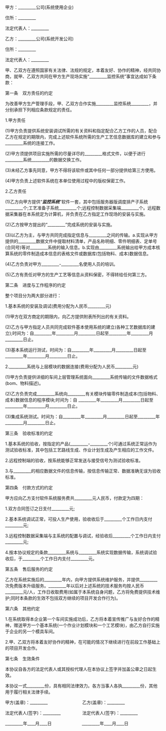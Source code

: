 
 


甲方：_________公司(系统使用企业)


住所：_________


法定代表人：_________


乙方：_________公司(系统开发公司)


住所：_________


法定代表人：_________


甲、乙双方在遵照国家有关法律、法规的规定，本着友好、协作的精神，经共同协商，就甲、乙双方共同在甲方生产现场实施“_________监控系统”事宜达成如下条款：


第一条　双方责任的约定


为改善甲方生产管理手段，甲、乙双方合作实施_________监控系统_________，并分别承担下列相应条款规定的责任。


1.甲方责任


(1)甲方负责提供系统安装调试所需的有关资料和指定配合乙方工作的人员，配合乙方在规定的期限内，完成上述软件系统所需的生产工艺信息数据库的建立和参与_________系统的连接工作。


(2)甲方须提供项目实施所需的尽量详尽的_________格式文件，以便于进行_________系统_________的数据交换工作。


(3)未经乙方事先同意，甲方不得将该软件或其中任何一部分提供给第三方使用。


(4)甲方负责上述软件系统在本单位使用过程中的版权保密工作。


2.乙方责任


(1)乙方向甲方提供“_________监控系统_________”软件一套，其中包括服务器版调度排产子系统_________个;工艺准备子系统_________个;远程控制数据采集端_________个。远程数据采集器在本系统定为计算机，并负责在乙方指定工作现场的安装与实施。


(2)乙方按甲方提出的“_________”完成系统的安装与实施。


(3)以乙方为主，与甲方共同完成指定信息与_________之间的传输。a.实现从甲方提供的_________数据文件中提取材料清单，产品名称明细、零件明细表、定单号(合同号)等对_________系统的输入信息。b.实现由_________系统输出给甲方成本核算系统的零件制造成本信息的表格文件或数据库(包括物料、成本)数据信息。


(4)乙方负责对甲方_________-_________名使用人员的培训。


(5)乙方有责任对甲方的生产工艺等信息从资料保密，不得转给任何第三方。


第二条　进度与工作程序的约定


整个项目分为两大部分进行：


1.基本系统的安装及调试(费用分配为人民币_________元)


(1)甲方在双方商定的期限内，向乙方提供附表所列出的有关资料。


(2)乙方与甲方指定人员共同完成软件基本使用系统的建立(各种工艺数据库的建立);时间为：自_________年_________月_________日起至_________年_________月_________日止。


(3)基本系统运行测试，时间为：自_________年_________月_________日起至_________年_________月_________日止。


2._________系统与上层模块的数据连接(费用分配为人民币_________元)


(1)甲方负责提供详细的车间上层管理系统面向_________系统传输的文件数据格式(bom、物料描述)。


(2)乙方负责完成_________系统向_________有关模块传输零件制造成本(包括物料、成本)数据信息的程序模块;时间为：自 _________年_________月_________日起至_________年_________月_________日止。


(3)集成系统测试。时间为：自_________年_________月_________日起至_________年_________月_________日止。


第三条　验收标准的约定


1.基本系统的验收，按指定的产品(_________-_________个)可通过系统正常运作为测试验收标准，其中包括工艺路线生成、作业计划生成及产生相应的工作文件。


2.远程控制端的验收，按系统能够正常发送与接受信号为测试验收标准。


3.与_________的相应数据文件的信息传输，按信息传输正常、数据准确无误为验收标准。


第四条　付款方式的约定


甲方应向乙方支付软件系统服务费共_________元人民币，付款定为四期：


1.双方合同签订之日支付_________元;


2.基本系统调试正常，可投人生产使用，验收收后于_________个工作日内支付_________元;


3.远程控制数据采集端与主系统的配置与调试，经验收后_________个工作日内支付_________元;


4.按本协议规定的条款_________系统与_________系统实现数据传输，系统调试验收后，于_________个工作日内支付_________元。


第五条　售后服务的约定


乙方在系统实施后的_________年内，向甲方提供系统维护服务，并提供_________次免费版本升级服务。_________年以后对上述系统的技术服务均按人民币_________元/人，工作日收取费用(如属于本系统自身问题，乙方将免费提供技术维护;同时本条款的生效不包括双方继续的项目开发合作行为)。


第六条　其他约定


1.在系统取得本企业第一个车间实施成功后，乙方将本着宣传推广与友好合作的精神，赠送甲方一个基本系统(一个作业计划模块和一个工艺模块)，由乙方自行实施于企业的另一个模具车间。


2.甲、乙双方将本着友好协作的精神，在可能的情况下继续进行在前段工作基础上的项目开发合作。


第七条　生效条件


本协议自各方的法定代表人或其授权代理人在本协议上签字并加盖公章之日起生效。


本协议一式_________份，具有相同法律效力。各方当事人各执_________份，其他用于履行相关法律手续。


甲方(盖章)：_________　　　　　　　　乙方(盖章)：_________


法定代表人(签字)：_________　　　　　法定代表人(签字)：_________


_________年____月____日　　　　　　　_________年____月____日
 


 

 
 
 
 
 
  


  
 

  


  


  
 
 
 
 

